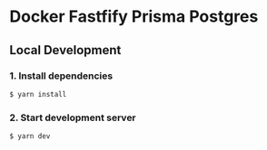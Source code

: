 # Docker Fastfify Prisma Postgres

## Local Development

### 1. Install dependencies
```bash
$ yarn install
```

### 2. Start development server
```bash
$ yarn dev
```
